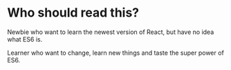 # Who should read this?

Newbie who want to learn the newest version of React, but have no idea what ES6 is.

Learner who want to change, learn new things and taste the super power of ES6.


